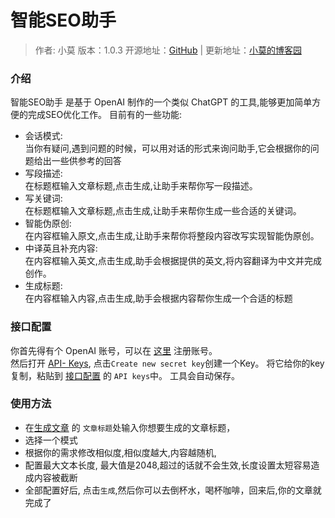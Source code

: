 # 智能SEO助手
> 作者: 小莫
> 版本：1.0.3
> 开源地址：[GitHub](https://github.com/GlossMod/AI-SEO-Tools) | 更新地址：[小莫的博客园](https://blog.aoe.top/tools/620)

### 介绍
            
智能SEO助手 是基于 OpenAI 制作的一个类似 ChatGPT 的工具,能够更加简单方便的完成SEO优化工作。
目前有的一些功能:
- 会话模式:  
    当你有疑问,遇到问题的时候，可以用对话的形式来询问助手,它会根据你的问题给出一些供参考的回答
- 写段描述:  
    在标题框输入文章标题,点击生成,让助手来帮你写一段描述。
- 写关键词:  
    在标题框输入文章标题,点击生成,让助手来帮你生成一些合适的关键词。
- 智能伪原创:  
    在内容框输入原文,点击生成,让助手来帮你将整段内容改写实现智能伪原创。
- 中译英且补充内容:  
    在内容框输入英文,点击生成,助手会根据提供的英文,将内容翻译为中文并完成创作。
- 生成标题:  
    在内容框输入内容,点击生成,助手会根据内容帮你生成一个合适的标题



### 接口配置

你首先得有个 OpenAI 账号，可以在 <a href="https://chat.openai.com/auth/login" target="_blank" rel="">这里</a> 注册账号。  
然后打开 <a href="https://platform.openai.com/account/api-keys" target="_blank">API- Keys</a>, 点击`Create new secret key`创建一个Key。
将它给你的key复制，粘贴到 [接口配置](#/configuration) 的 `API keys`中。
工具会自动保存。

### 使用方法

- 在[生成文章](#/) 的 `文章标题`处输入你想要生成的文章标题，
- 选择一个模式
- 根据你的需求修改相似度,相似度越大,内容越随机,
- 配置最大文本长度, 最大值是2048,超过的话就不会生效,长度设置太短容易造成内容被截断
- 全部配置好后, 点击`生成`,然后你可以去倒杯水，喝杯咖啡，回来后,你的文章就完成了